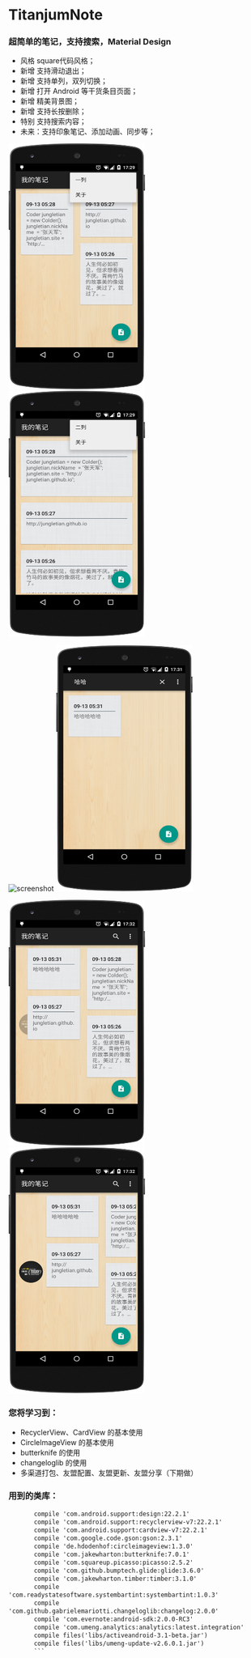 # TitanjumNote
### 超简单的笔记，支持搜索，Material Design
* 风格 square代码风格；
* 新增 支持滑动退出；
* 新增 支持单列，双列切换；
* 新增 打开 Android 等干货条目页面；
* 新增 精美背景图；
* 新增 支持长按删除；
* 特别 支持搜索内容；
* 未来：支持印象笔记、添加动画、同步等；


<img src="/screenshots/1.png" alt="screenshot" title="screenshot" width="270" height="486" />   <img src="/screenshots/2.png" alt="screenshot" title="screenshot" width="270" height="486" />

<img src="/screenshots/3.jpg" alt="screenshot" title="screenshot" width="270" height="486" />   <img src="/screenshots/4.png" alt="screenshot" title="screenshot" width="270" height="486" />

<img src="/screenshots/5.png" alt="screenshot" title="screenshot" width="270" height="486" />   <img src="/screenshots/6.png" alt="screenshot" title="screenshot" width="270" height="486" />

### 您将学习到：
* RecyclerView、CardView 的基本使用
* CircleImageView 的基本使用
* butterknife 的使用
* changeloglib 的使用
* 多渠道打包、友盟配置、友盟更新、友盟分享（下期做）

### 用到的类库：
```compile 'com.android.support:appcompat-v7:22.2.1'
       compile 'com.android.support:design:22.2.1'
       compile 'com.android.support:recyclerview-v7:22.2.1'
       compile 'com.android.support:cardview-v7:22.2.1'
       compile 'com.google.code.gson:gson:2.3.1'
       compile 'de.hdodenhof:circleimageview:1.3.0'
       compile 'com.jakewharton:butterknife:7.0.1'
       compile 'com.squareup.picasso:picasso:2.5.2'
       compile 'com.github.bumptech.glide:glide:3.6.0'
       compile 'com.jakewharton.timber:timber:3.1.0'
       compile 'com.readystatesoftware.systembartint:systembartint:1.0.3'
       compile 'com.github.gabrielemariotti.changeloglib:changelog:2.0.0'
       compile 'com.evernote:android-sdk:2.0.0-RC3'
       compile 'com.umeng.analytics:analytics:latest.integration'
       compile files('libs/activeandroid-3.1-beta.jar')
       compile files('libs/umeng-update-v2.6.0.1.jar')
       ```